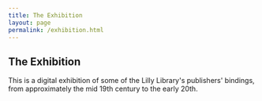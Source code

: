 ```yaml
---
title: The Exhibition
layout: page
permalink: /exhibition.html
---
```

## The Exhibition
This is a digital exhibition of some of the Lilly Library's publishers' bindings, from approximately the mid 19th century to the early 20th. 
